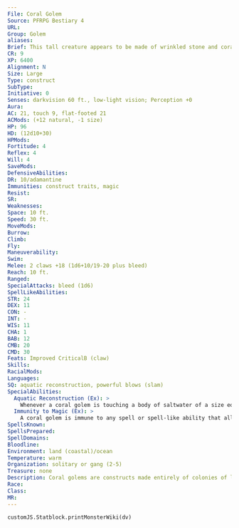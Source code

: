```yaml
---
File: Coral Golem
Source: PFRPG Bestiary 4
URL: 
Group: Golem
aliases: 
Brief: This tall creature appears to be made of wrinkled stone and coral, bits of plant life clinging to its creased body and clawlike hands.
CR: 9
XP: 6400
Alignment: N
Size: Large
Type: construct
SubType: 
Initiative: 0
Senses: darkvision 60 ft., low-light vision; Perception +0
Aura: 
AC: 21, touch 9, flat-footed 21
ACMods: (+12 natural, -1 size)
HP: 96
HD: (12d10+30)
HPMods: 
Fortitude: 4
Reflex: 4
Will: 4
SaveMods: 
DefensiveAbilities: 
DR: 10/adamantine
Immunities: construct traits, magic
Resist: 
SR: 
Weaknesses: 
Space: 10 ft.
Speed: 30 ft.
MoveMods: 
Burrow: 
Climb: 
Fly: 
Maneuverability: 
Swim: 
Melee: 2 claws +18 (1d6+10/19-20 plus bleed)
Reach: 10 ft.
Ranged: 
SpecialAttacks: bleed (1d6)
SpellLikeAbilities: 
STR: 24
DEX: 11
CON: -
INT: -
WIS: 11
CHA: 1
BAB: 12
CMB: 20
CMD: 30
Feats: Improved CriticalB (claw)
Skills: 
RacialMods: 
Languages: 
SQ: aquatic reconstruction, powerful blows (slam)
SpecialAbilities:
  Aquatic Reconstruction (Ex): >
    Whenever a coral golem is touching a body of saltwater of a size equal to or greater than its own size, it gains fast healing 5.
  Immunity to Magic (Ex): >
    A coral golem is immune to any spell or spell-like ability that allows spell resistance. In addition, certain spells and effects function differently against the creature, as noted below. • Any spell with the water descriptor heals a coral golem 1d6 points of damage per level of the caster (maximum 10d6). • Transmute rock to mud slows a coral golem (as the slow spell) for 1d6 rounds (no save). • Transmute mud to rock increases the golem's bleed damage to 2d6 for 3 rounds. • Soften earth and stone causes a coral golem to lose its damage reduction for 3 rounds.
SpellsKnown: 
SpellsPrepared: 
SpellDomains: 
Bloodline: 
Environment: land (coastal)/ocean
Temperature: warm
Organization: solitary or gang (2-5)
Treasure: none
Description: Coral golems are constructs made entirely of colonies of living coral drawn from the ocean. While their sharpened appendages are capable of performing tasks that require meticulous precision, they are equally useful in martial combat. Wizards and sorcerers employ coral golems to collect delicate specimens of plant life from local beaches, spear and retrieve fish from the ocean for meals, and protect valuable locations such as their masters' homes or veins of minerals and other potent resources. A coral golem is 9 feet tall and weighs 1,000 pounds.  Construction  A coral golem's body is made of a healthy colony of living coral weighing at least 1,000 pounds, infused with rare organic substances and minerals worth 3,500 gp.  CORAL GOLEM  CL 11th; Price 57,500 gp  Construction  Requirements Craft Construct, animate object, geas/quest, keen edge, limited wish, water breathing, creator must be caster level 11th; Skill Craft (sculpture) DC 15; Cost 30,500 gp
Race: 
Class: 
MR: 
---
```

```dataviewjs
customJS.Statblock.printMonsterWiki(dv)
```
